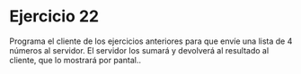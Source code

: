 # Ejercicio 22

Programa el cliente de los ejercicios anteriores para que envíe una lista de 4 números al servidor. El servidor los sumará y devolverá al resultado al cliente, que lo mostrará por pantal..